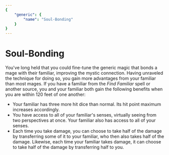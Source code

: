 ```yaml
---
{
	"generic": {
		"name": "Soul-Bonding"
	}
}
---
```

# Soul-Bonding
You've long held that you could fine-tune the generic magic that bonds a mage with their familiar, improving the mystic connection.
Having unraveled the technique for doing so, you gain more advantages from your familiar than most mages.
If you have a familiar from the *Find Familiar* spell or another source, you and your familiar both gain the following benefits when you are within 120 feet of one another:
- Your familiar has three more hit dice than normal.
	Its hit point maximum increases accordingly.
- You have access to all of your familiar's senses, virtually seeing from two perspectives at once.
	Your familiar also has access to all of your senses.
- Each time you take damage, you can choose to take half of the damage by transferring some of it to your familiar, who then also takes half of the damage.
	Likewise, each time your familiar takes damage, it can choose to take half of the damage by transferring half to you.
